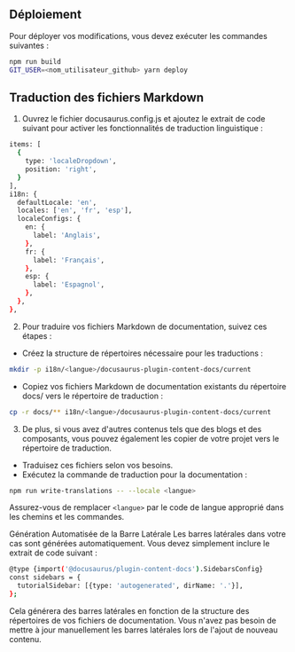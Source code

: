## Déploiement
Pour déployer vos modifications, vous devez exécuter les commandes suivantes :
```bash
npm run build
GIT_USER=<nom_utilisateur_github> yarn deploy
```

## Traduction des fichiers Markdown
1. Ouvrez le fichier docusaurus.config.js et ajoutez le extrait de code suivant pour activer les fonctionnalités de traduction linguistique :
```bash
items: [
  {
    type: 'localeDropdown',
    position: 'right',
  }
],
i18n: {
  defaultLocale: 'en',
  locales: ['en', 'fr', 'esp'],
  localeConfigs: {
    en: {
      label: 'Anglais',
    },
    fr: {
      label: 'Français',
    },
    esp: {
      label: 'Espagnol',
    },
  },
},
```

2. Pour traduire vos fichiers Markdown de documentation, suivez ces étapes :
+ Créez la structure de répertoires nécessaire pour les traductions :
```bash
mkdir -p i18n/<langue>/docusaurus-plugin-content-docs/current
```
+ Copiez vos fichiers Markdown de documentation existants du répertoire docs/ vers le répertoire de traduction :
```bash
cp -r docs/** i18n/<langue>/docusaurus-plugin-content-docs/current
```
3. De plus, si vous avez d'autres contenus tels que des blogs et des composants, vous pouvez également les copier de votre projet vers le répertoire de traduction.
+ Traduisez ces fichiers selon vos besoins.
+ Exécutez la commande de traduction pour la documentation :
```bash
npm run write-translations -- --locale <langue>
```
Assurez-vous de remplacer `<langue>` par le code de langue approprié dans les chemins et les commandes.

Génération Automatisée de la Barre Latérale
Les barres latérales dans votre cas sont générées automatiquement. Vous devez simplement inclure le extrait de code suivant :
```bash
@type {import('@docusaurus/plugin-content-docs').SidebarsConfig}
const sidebars = {
  tutorialSidebar: [{type: 'autogenerated', dirName: '.'}],
};
```
Cela générera des barres latérales en fonction de la structure des répertoires de vos fichiers de documentation. Vous n'avez pas besoin de mettre à jour manuellement les barres latérales lors de l'ajout de nouveau contenu.